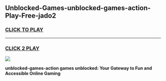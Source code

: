 
## Unblocked-Games-unblocked-games-action-Play-Free-jado2
<h3>
<a href="https://premium76.site?title=unblocked-games-action&ref=10A">CLICK TO PLAY</a></h3>
<hr>

<h3>
<a href="https://premium76.site?title=unblocked-games-action&ref=10A">CLICK 2 PLAY</a>
  
</h3>

<a href="https://premium76.site?title=unblocked-games-action&ref=10A"><img src="https://clearcache.store/games.png"></a>


**unblocked-games-action games unblocked: Your Gateway to Fun and Accessible Online Gaming**

